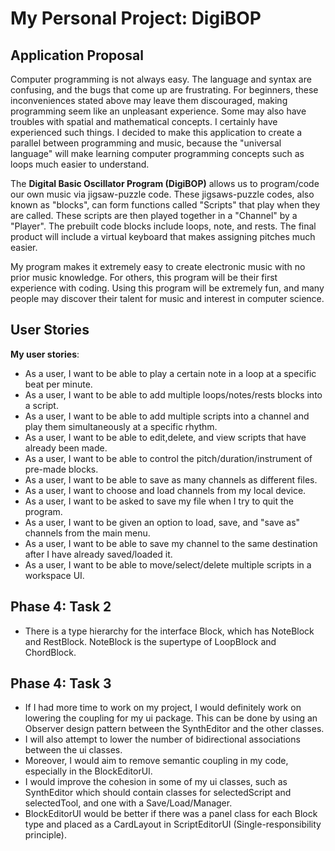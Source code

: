 # My Personal Project: DigiBOP
## Application Proposal

Computer programming is not always easy. The language and syntax are confusing, and the
bugs that come up are frustrating. For beginners, these inconveniences stated above may leave
them discouraged, making programming seem like an unpleasant experience. Some may also have
troubles with spatial and mathematical concepts. I certainly have experienced such things.
I decided to make this application to create a parallel between programming and music,
because the "universal language" will make learning computer programming concepts such as loops much
easier to understand. 


The **Digital Basic Oscillator Program (DigiBOP)** allows us to program/code our own music via jigsaw-puzzle code.
These jigsaws-puzzle codes, also known as "blocks", can form functions called "Scripts" that play when they are called.
These scripts are then played together in a "Channel" by a "Player". 
The prebuilt code blocks include loops, note, and rests. The final product will include a virtual keyboard
that makes assigning pitches much easier.


My program makes it extremely easy to create electronic music with no prior music knowledge.
For others, this program will be their first experience with coding.
Using this program will be extremely fun, and many people may discover their talent for music
and interest in computer science.

## User Stories

**My user stories**:
- As a user, I want to be able to play a certain note in a loop at a specific beat per minute.
- As a user, I want to be able to add multiple loops/notes/rests blocks into a script.
- As a user, I want to be able to add multiple scripts into a channel and play them simultaneously at a specific
rhythm.
- As a user, I want to be able to edit,delete, and view scripts that have already been made.
- As a user, I want to be able to control the pitch/duration/instrument of pre-made blocks.
- As a user, I want to be able to save as many channels as different files.
- As a user, I want to choose and load channels from my local device.
- As a user, I want to be asked to save my file when I try to quit the program.
- As a user, I want to be given an option to load, save, and "save as" channels from the main menu.
- As a user, I want to be able to save my channel to the same destination after I have already saved/loaded it.
- As a user, I want to be able to move/select/delete multiple scripts in a workspace UI.

## Phase 4: Task 2

- There is a type hierarchy for the interface Block, which has NoteBlock and RestBlock. NoteBlock is the
    supertype of LoopBlock and ChordBlock.

## Phase 4: Task 3

- If I had more time to work on my project, I would definitely work on lowering the coupling for my ui package.
This can be done by using an Observer design pattern between the SynthEditor and the other classes. 
- I will also attempt to lower the number of bidirectional associations between the ui classes. 
- Moreover, I would aim to remove semantic coupling in my code, especially in the BlockEditorUI. 
- I would improve the cohesion in some of my ui classes, such as SynthEditor which should contain classes
for selectedScript and selectedTool, and one with a Save/Load/Manager.
- BlockEditorUI would be better if there was a panel class for each Block type and placed as a CardLayout
in ScriptEditorUI (Single-responsibility principle).
